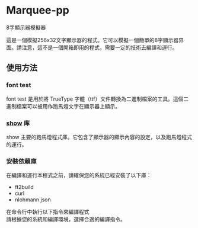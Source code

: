 # Marquee-pp
8字顯示器模擬器  

這是一個模擬256x32文字顯示器的程式。它可以模擬一個簡單的8字顯示器界面。請注意，這不是一個開箱即用的程式，需要一定的技術去編譯和運行。  

## 使用方法
### font test  
font test 是用於將 TrueType 字體（ttf）文件轉換為二進制檔案的工具。這個二進制檔案可以被用作跑馬燈文字在顯示器上顯示。  
  
### [show](https://github.com/creeper531100/Marquee-pp/blob/master/show/show.cpp) 库  
show 主要的跑馬燈程式庫。它包含了顯示器的顯示內容的設定，以及跑馬燈程式的運行。

### 安裝依賴庫  

在編譯和運行本程式之前，請確保您的系統已經安裝了以下庫：

- ft2build
- curl
- nlohmann json

在命令行中執行以下指令來編譯程式  
請根據您的系統和編譯環境，選擇合適的編譯指令。

